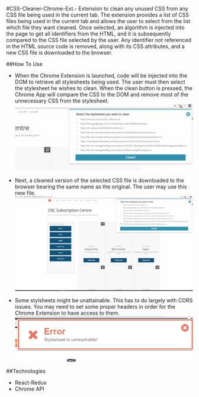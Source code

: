 
#CSS-Cleaner-Chrome-Ext.-
Extension to clean any unused CSS from any CSS file being used in the current tab. The extension provides a list of CSS files being used in the current tab and allows the user to select from the list which file they want cleaned. Once selected, an algorithm is injected into the page to get all identifiers from the HTML, and it is subsequently compared to the CSS file selected by the user. Any identifier not referenced in the HTML source code is removed, along with its CSS attributes, and a new CSS file is downloaded to the browser.

##How To Use
* When the Chrome Extension is launched, code will be injected into the DOM to retrieve all stylesheets being used. The user must then select the stylesheet he wishes to clean. When the clean button is pressed, the Chrome App will compare the CSS to the DOM and remove most of the unnecessary CSS from the stylesheet.  
![Alt text](/gifs/step2.gif)

* Next, a cleaned version of the selected CSS file is downloaded to the browser bearing the same name as the original. The user may use this new file.  
![Alt text](/gifs/step3.gif)

* Some stylsheets might be unattainable. This has to do largely with CORS issues. You may need to set some proper headers in order for the Chrome Extension to have access to them.
![Alt text](/gifs/step4.gif)

##Technologies
* React-Redux
* Chrome API
